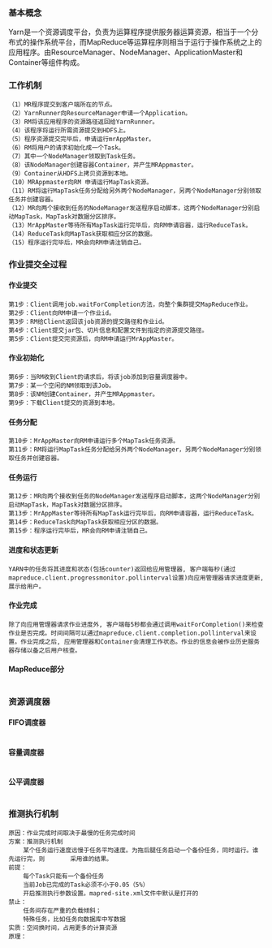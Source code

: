 ### 基本概念

Yarn是一个资源调度平台，负责为运算程序提供服务器运算资源，相当于一个分布式的操作系统平台，而MapReduce等运算程序则相当于运行于操作系统之上的应用程序。由ResourceManager、NodeManager、ApplicationMaster和Container等组件构成。

### 工作机制

```
（1）MR程序提交到客户端所在的节点。
（2）YarnRunner向ResourceManager申请一个Application。
（3）RM将该应用程序的资源路径返回给YarnRunner。
（4）该程序将运行所需资源提交到HDFS上。
（5）程序资源提交完毕后，申请运行mrAppMaster。
（6）RM将用户的请求初始化成一个Task。
（7）其中一个NodeManager领取到Task任务。
（8）该NodeManager创建容器Container，并产生MRAppmaster。
（9）Container从HDFS上拷贝资源到本地。
（10）MRAppmaster向RM 申请运行MapTask资源。
（11）RM将运行MapTask任务分配给另外两个NodeManager，另两个NodeManager分别领取任务并创建容器。
（12）MR向两个接收到任务的NodeManager发送程序启动脚本，这两个NodeManager分别启动MapTask，MapTask对数据分区排序。
（13）MrAppMaster等待所有MapTask运行完毕后，向RM申请容器，运行ReduceTask。
（14）ReduceTask向MapTask获取相应分区的数据。
（15）程序运行完毕后，MR会向RM申请注销自己。
```

### 作业提交全过程

#### 作业提交

```
第1步：Client调用job.waitForCompletion方法，向整个集群提交MapReduce作业。
第2步：Client向RM申请一个作业id。
第3步：RM给Client返回该job资源的提交路径和作业id。
第4步：Client提交jar包、切片信息和配置文件到指定的资源提交路径。
第5步：Client提交完资源后，向RM申请运行MrAppMaster。
```

#### 作业初始化

```
第6步：当RM收到Client的请求后，将该job添加到容量调度器中。
第7步：某一个空闲的NM领取到该Job。
第8步：该NM创建Container，并产生MRAppmaster。
第9步：下载Client提交的资源到本地。
```

#### 任务分配

```
第10步：MrAppMaster向RM申请运行多个MapTask任务资源。
第11步：RM将运行MapTask任务分配给另外两个NodeManager，另两个NodeManager分别领取任务并创建容器。
```

#### 任务运行

```
第12步：MR向两个接收到任务的NodeManager发送程序启动脚本，这两个NodeManager分别启动MapTask，MapTask对数据分区排序。
第13步：MrAppMaster等待所有MapTask运行完毕后，向RM申请容器，运行ReduceTask。
第14步：ReduceTask向MapTask获取相应分区的数据。
第15步：程序运行完毕后，MR会向RM申请注销自己。
```

#### 进度和状态更新

```
YARN中的任务将其进度和状态(包括counter)返回给应用管理器, 客户端每秒(通过mapreduce.client.progressmonitor.pollinterval设置)向应用管理器请求进度更新, 展示给用户。
```

#### 作业完成

```
除了向应用管理器请求作业进度外, 客户端每5秒都会通过调用waitForCompletion()来检查作业是否完成。时间间隔可以通过mapreduce.client.completion.pollinterval来设置。作业完成之后, 应用管理器和Container会清理工作状态。作业的信息会被作业历史服务器存储以备之后用户核查。
```

#### MapReduce部分

```

```

### 资源调度器

#### FIFO调度器

```

```

#### 容量调度器

```

```

#### 公平调度器

```

```

### 推测执行机制

```
原因：作业完成时间取决于最慢的任务完成时间
方案：推测执行机制
	某个任务运行速度远慢于任务平均速度。为拖后腿任务启动一个备份任务，同时运行。谁先运行完，则		采用谁的结果。
前提：
	每个Task只能有一个备份任务
	当前Job已完成的Task必须不小于0.05（5%）
	开启推测执行参数设置。mapred-site.xml文件中默认是打开的
禁止：
	任务间存在严重的负载倾斜；
    特殊任务，比如任务向数据库中写数据
实质：空间换时间，占用更多的计算资源
原理：
	
```

